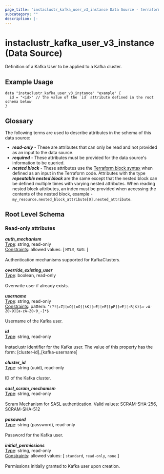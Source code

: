 ```yaml
---
page_title: "instaclustr_kafka_user_v3_instance Data Source - terraform-provider-instaclustr"
subcategory: ""
description: |-
---
```


# instaclustr_kafka_user_v3_instance (Data Source)
Definition of a Kafka User to be applied to a Kafka cluster.
## Example Usage
```
data "instaclustr_kafka_user_v3_instance" "example" { 
  id = "<id>" // the value of the `id` attribute defined in the root schema below
}
```
## Glossary
The following terms are used to describe attributes in the schema of this data source:
- **_read-only_** - These are attributes that can only be read and not provided as an input to the data source.
- **_required_** - These attributes must be provided for the data source's information to be queried.
- **_nested block_** - These attributes use the [Terraform block syntax](https://www.terraform.io/language/attr-as-blocks) when defined as an input in the Terraform code. Attributes with the type **_repeatable nested block_** are the same except that the nested block can be defined multiple times with varying nested attributes. When reading nested block attributes, an index must be provided when accessing the contents of the nested block, example - `my_resource.nested_block_attribute[0].nested_attribute`.
## Root Level Schema
### Read-only attributes
*___auth_mechanism___*<br>
<ins>Type</ins>: string, read-only<br>
<ins>Constraints</ins>: allowed values: [ `MTLS`, `SASL` ]<br><br>Authentication mechanisms supported for KafkaClusters.<br><br>
*___override_existing_user___*<br>
<ins>Type</ins>: boolean, read-only<br>
<br>Overwrite user if already exists.<br><br>
*___username___*<br>
<ins>Type</ins>: string, read-only<br>
<ins>Constraints</ins>: pattern: `^(?![zZ][oO][oO][kK][eE][eE][pP][eE][rR]$)[a-zA-Z0-9][a-zA-Z0-9_-]*$`<br><br>Username of the Kafka user.<br><br>
*___id___*<br>
<ins>Type</ins>: string, read-only<br>
<br>Instaclustr identifier for the Kafka user. The value of this property has the form: [cluster-id]_[kafka-username]<br><br>
*___cluster_id___*<br>
<ins>Type</ins>: string (uuid), read-only<br>
<br>ID of the Kafka cluster.<br><br>
*___sasl_scram_mechanism___*<br>
<ins>Type</ins>: string, read-only<br>
<br>Scram Mechanism for SASL authentication. Valid values: SCRAM-SHA-256, SCRAM-SHA-512<br><br>
*___password___*<br>
<ins>Type</ins>: string (password), read-only<br>
<br>Password for the Kafka user.<br><br>
*___initial_permissions___*<br>
<ins>Type</ins>: string, read-only<br>
<ins>Constraints</ins>: allowed values: [ `standard`, `read-only`, `none` ]<br><br>Permissions initially granted to Kafka user upon creation.<br><br>
